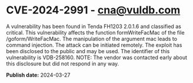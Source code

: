 # CVE-2024-2991 - cna@vuldb.com

A vulnerability has been found in Tenda FH1203 2.0.1.6 and classified as critical. This vulnerability affects the function formWriteFacMac of the file /goform/WriteFacMac. The manipulation of the argument mac leads to command injection. The attack can be initiated remotely. The exploit has been disclosed to the public and may be used. The identifier of this vulnerability is VDB-258160. NOTE: The vendor was contacted early about this disclosure but did not respond in any way.

**Publish date:** 2024-03-27
